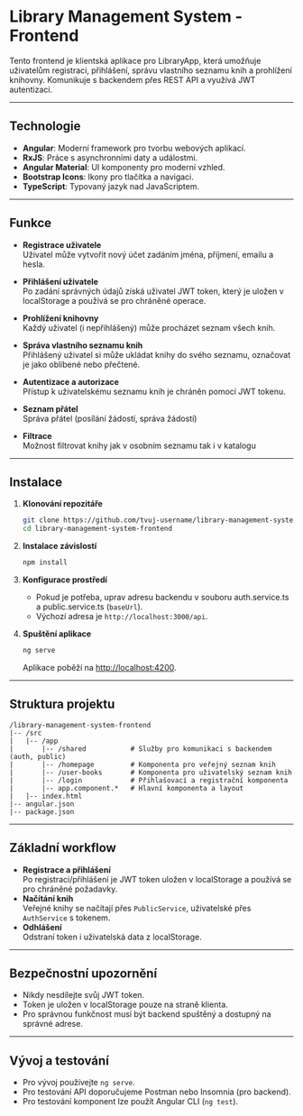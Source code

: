 # Library Management System - Frontend

Tento frontend je klientská aplikace pro LibraryApp, která umožňuje uživatelům registraci, přihlášení, správu vlastního seznamu knih a prohlížení knihovny. Komunikuje s backendem přes REST API a využívá JWT autentizaci.

---

## Technologie

- **Angular**: Moderní framework pro tvorbu webových aplikací.
- **RxJS**: Práce s asynchronními daty a událostmi.
- **Angular Material**: UI komponenty pro moderní vzhled.
- **Bootstrap Icons**: Ikony pro tlačítka a navigaci.
- **TypeScript**: Typovaný jazyk nad JavaScriptem.

---

## Funkce

- **Registrace uživatele**  
  Uživatel může vytvořit nový účet zadáním jména, příjmení, emailu a hesla.

- **Přihlášení uživatele**  
  Po zadání správných údajů získá uživatel JWT token, který je uložen v localStorage a používá se pro chráněné operace.

- **Prohlížení knihovny**  
  Každý uživatel (i nepřihlášený) může procházet seznam všech knih.

- **Správa vlastního seznamu knih**  
  Přihlášený uživatel si může ukládat knihy do svého seznamu, označovat je jako oblíbené nebo přečtené.

- **Autentizace a autorizace**  
  Přístup k uživatelskému seznamu knih je chráněn pomocí JWT tokenu.

- **Seznam přátel**  
  Správa přátel (posílání žádostí, správa žádostí)

- **Filtrace**  
  Možnost filtrovat knihy jak v osobním seznamu tak i v katalogu
  
---

## Instalace

1. **Klonování repozitáře**
   ```sh
   git clone https://github.com/tvuj-username/library-management-system-frontend.git
   cd library-management-system-frontend
   ```

2. **Instalace závislostí**
   ```sh
   npm install
   ```

3. **Konfigurace prostředí**
   - Pokud je potřeba, uprav adresu backendu v souboru auth.service.ts a public.service.ts (`baseUrl`).
   - Výchozí adresa je `http://localhost:3000/api`.

4. **Spuštění aplikace**
   ```sh
   ng serve
   ```
   Aplikace poběží na [http://localhost:4200](http://localhost:4200).

---

## Struktura projektu

```
/library-management-system-frontend
|-- /src
|   |-- /app
|       |-- /shared           # Služby pro komunikaci s backendem (auth, public)
|       |-- /homepage         # Komponenta pro veřejný seznam knih
|       |-- /user-books       # Komponenta pro uživatelský seznam knih
|       |-- /login            # Přihlašovací a registrační komponenta
|       |-- app.component.*   # Hlavní komponenta a layout
|   |-- index.html
|-- angular.json
|-- package.json
```

---

## Základní workflow

- **Registrace a přihlášení**  
  Po registraci/přihlášení je JWT token uložen v localStorage a používá se pro chráněné požadavky.
- **Načítání knih**  
  Veřejné knihy se načítají přes `PublicService`, uživatelské přes `AuthService` s tokenem.
- **Odhlášení**  
  Odstraní token i uživatelská data z localStorage.

---

## Bezpečnostní upozornění

- Nikdy nesdílejte svůj JWT token.
- Token je uložen v localStorage pouze na straně klienta.
- Pro správnou funkčnost musí být backend spuštěný a dostupný na správné adrese.

---

## Vývoj a testování

- Pro vývoj používejte `ng serve`.
- Pro testování API doporučujeme Postman nebo Insomnia (pro backend).
- Pro testování komponent lze použít Angular CLI (`ng test`).


